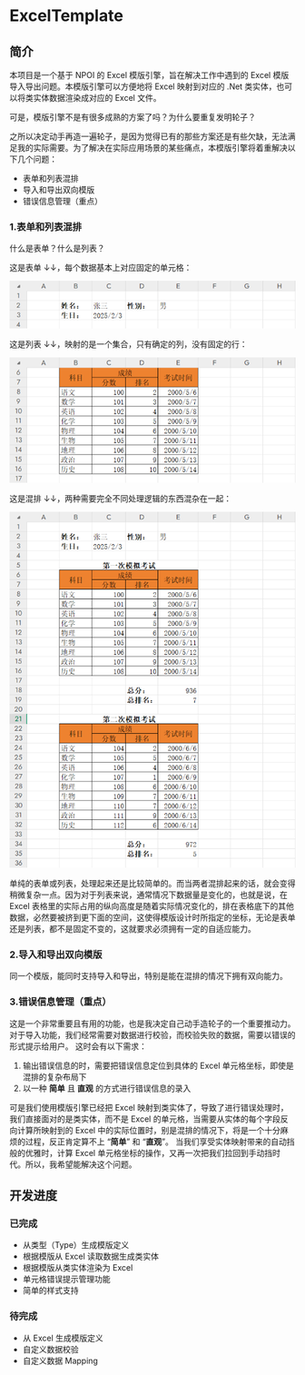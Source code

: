 # ExcelTemplate

## 简介

本项目是一个基于 NPOI 的 Excel 模版引擎，旨在解决工作中遇到的 Excel 模版导入导出问题。本模版引擎可以方便地将 Excel 映射到对应的 .Net 类实体，也可以将类实体数据渲染成对应的 Excel 文件。

可是，模版引擎不是有很多成熟的方案了吗？为什么要重复发明轮子？

之所以决定动手再造一遍轮子，是因为觉得已有的那些方案还是有些欠缺，无法满足我的实际需要。为了解决在实际应用场景的某些痛点，本模版引擎将着重解决以下几个问题：

- 表单和列表混排
- 导入和导出双向模版
- 错误信息管理（重点）

### 1.表单和列表混排

什么是表单？什么是列表？

这是表单 ↓↓，每个数据基本上对应固定的单元格：

![](docs/images/image.png)

这是列表 ↓↓，映射的是一个集合，只有确定的列，没有固定的行：

![](docs/images/image-1.png)

这是混排 ↓↓，两种需要完全不同处理逻辑的东西混杂在一起：

![](docs/images/image-2.png)

单纯的表单或列表，处理起来还是比较简单的。而当两者混排起来的话，就会变得稍微复杂一点。因为对于列表来说，通常情况下数据量是变化的，也就是说，在 Excel 表格里的实际占用的纵向高度是随着实际情况变化的，排在表格底下的其他数据，必然要被挤到更下面的空间，这使得模版设计时所指定的坐标，无论是表单还是列表，都不是固定不变的，这就要求必须拥有一定的自适应能力。

### 2.导入和导出双向模版

同一个模版，能同时支持导入和导出，特别是能在混排的情况下拥有双向能力。

### 3.错误信息管理（重点）

这是一个非常重要且有用的功能，也是我决定自己动手造轮子的一个重要推动力。
对于导入功能，我们经常需要对数据进行校验，而校验失败的数据，需要以错误的形式提示给用户。
这时会有以下需求：

1. 输出错误信息的时，需要把错误信息定位到具体的 Excel 单元格坐标，即使是混排的复杂布局下
2. 以一种 **简单** 且 **直观** 的方式进行错误信息的录入

可是我们使用模版引擎已经把 Excel 映射到类实体了，导致了进行错误处理时，我们直接面对的是类实体，而不是 Excel 的单元格，当需要从实体的每个字段反向计算所映射到的 Excel 中的实际位置时，别是混排的情况下，将是一个十分麻烦的过程，反正肯定算不上 “**简单**” 和 “**直观**”。
当我们享受实体映射带来的自动挡般的优雅时，计算 Excel 单元格坐标的操作，又再一次把我们拉回到手动挡时代。所以，我希望能解决这个问题。

## 开发进度
### 已完成

- 从类型（Type）生成模版定义
- 根据模版从 Excel 读取数据生成类实体
- 根据模版从类实体渲染为 Excel
- 单元格错误提示管理功能
- 简单的样式支持

### 待完成

- 从 Excel 生成模版定义
- 自定义数据校验
- 自定义数据 Mapping
